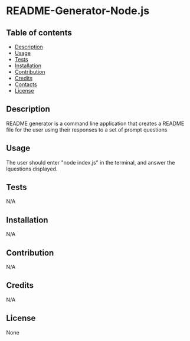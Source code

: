 # README-Generator-Node.js

## Table of contents
- [Description](#description)
- [Usage](#Usage)
- [Tests](#Tests)
- [Installation](#Installation)
- [Contribution](#Contribution)
- [Credits](#Credits)
- [Contacts](#Contacts)
- [License](#License)

## Description
README generator is a command line application that creates a README file for the user using their responses to a set of prompt questions

## Usage
The user should enter "node index.js" in the terminal, and answer the lquestions displayed.

## Tests
N/A

## Installation
N/A

## Contribution
N/A

## Credits
N/A

## License
None
